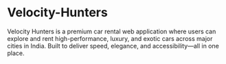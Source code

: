 # Velocity-Hunters
Velocity Hunters is a premium car rental web application where users can explore and rent high-performance, luxury, and exotic cars across major cities in India. Built to deliver speed, elegance, and accessibility—all in one place.
